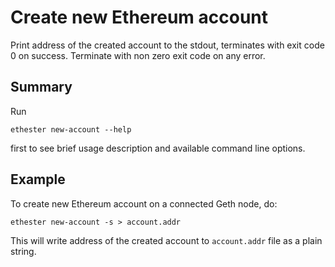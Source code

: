 # Create new Ethereum account

Print address of the created account to the stdout,
terminates with exit code 0 on success. Terminate with non
zero exit code on any error.

## Summary

Run

```
ethester new-account --help
```

first to see brief usage description and available command line options.

## Example

To create new Ethereum account on a connected Geth node, do:

```
ethester new-account -s > account.addr
```

This will write address of the created account to ``account.addr``
file as a plain string.
